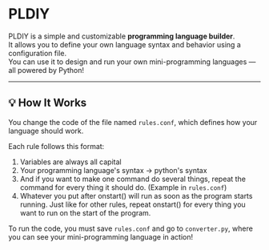# PLDIY

PLDIY is a simple and customizable **programming language builder**.  
It allows you to define your own language syntax and behavior using a configuration file.  
You can use it to design and run your own mini-programming languages — all powered by Python!

---

## 💡 How It Works

You change the code of the file named `rules.conf`, which defines how your language should work.

Each rule follows this format:

1. Variables are always all capital
2. Your programming language's syntax -> python's syntax
3. And if you want to make one command do several things, repeat the command for every thing it should do. (Example in `rules.conf`)
4. Whatever you put after onstart() will run as soon as the program starts running. Just like for other rules, repeat onstart() for every thing you want to run on the start of the program.

To run the code, you must save `rules.conf` and go to `converter.py`, where you can see your mini-programming language in action!
